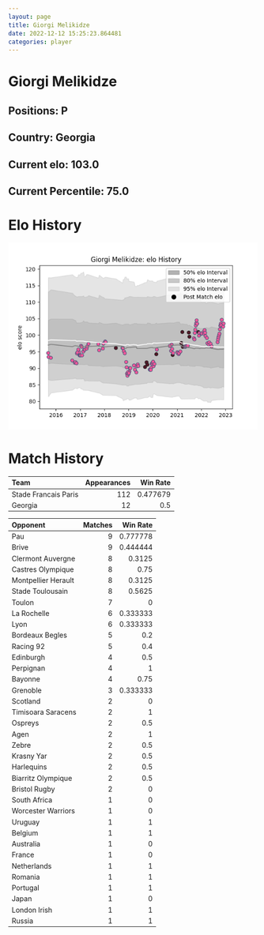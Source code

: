 ```yaml
---  
layout: page  
title: Giorgi Melikidze  
date: 2022-12-12 15:25:23.864481  
categories: player  
---
```

# Giorgi Melikidze

## Positions: P

## Country: Georgia

## Current elo: 103.0

## Current Percentile: 75.0

# Elo History


![elo history](history_GiorgiMelikidze.png)
# Match History


| Team                 |   Appearances |   Win Rate |
|:---------------------|--------------:|-----------:|
| Stade Francais Paris |           112 |   0.477679 |
| Georgia              |            12 |   0.5      |

| Opponent            |   Matches |   Win Rate |
|:--------------------|----------:|-----------:|
| Pau                 |         9 |   0.777778 |
| Brive               |         9 |   0.444444 |
| Clermont Auvergne   |         8 |   0.3125   |
| Castres Olympique   |         8 |   0.75     |
| Montpellier Herault |         8 |   0.3125   |
| Stade Toulousain    |         8 |   0.5625   |
| Toulon              |         7 |   0        |
| La Rochelle         |         6 |   0.333333 |
| Lyon                |         6 |   0.333333 |
| Bordeaux Begles     |         5 |   0.2      |
| Racing 92           |         5 |   0.4      |
| Edinburgh           |         4 |   0.5      |
| Perpignan           |         4 |   1        |
| Bayonne             |         4 |   0.75     |
| Grenoble            |         3 |   0.333333 |
| Scotland            |         2 |   0        |
| Timisoara Saracens  |         2 |   1        |
| Ospreys             |         2 |   0.5      |
| Agen                |         2 |   1        |
| Zebre               |         2 |   0.5      |
| Krasny Yar          |         2 |   0.5      |
| Harlequins          |         2 |   0.5      |
| Biarritz Olympique  |         2 |   0.5      |
| Bristol Rugby       |         2 |   0        |
| South Africa        |         1 |   0        |
| Worcester Warriors  |         1 |   0        |
| Uruguay             |         1 |   1        |
| Belgium             |         1 |   1        |
| Australia           |         1 |   0        |
| France              |         1 |   0        |
| Netherlands         |         1 |   1        |
| Romania             |         1 |   1        |
| Portugal            |         1 |   1        |
| Japan               |         1 |   0        |
| London Irish        |         1 |   1        |
| Russia              |         1 |   1        |